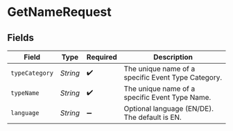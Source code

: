 # GetNameRequest


## Fields

| Field                                              | Type                                               | Required                                           | Description                                        |
| -------------------------------------------------- | -------------------------------------------------- | -------------------------------------------------- | -------------------------------------------------- |
| `typeCategory`                                     | *String*                                           | :heavy_check_mark:                                 | The unique name of a specific Event Type Category. |
| `typeName`                                         | *String*                                           | :heavy_check_mark:                                 | The unique name of a specific Event Type Name.     |
| `language`                                         | *String*                                           | :heavy_minus_sign:                                 | Optional language (EN/DE). The default is EN.      |